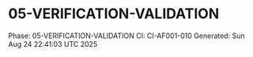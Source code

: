 # 05-VERIFICATION-VALIDATION
Phase: 05-VERIFICATION-VALIDATION
CI: CI-AF001-010
Generated: Sun Aug 24 22:41:03 UTC 2025
